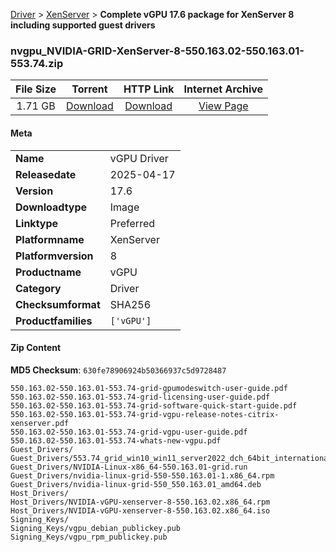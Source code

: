 
[Driver](/README.md)  >  [XenServer](/index/Driver/XenServer.md)  >  **Complete vGPU 17.6 package for XenServer 8 including supported guest drivers**


### nvgpu_NVIDIA-GRID-XenServer-8-550.163.02-550.163.01-553.74.zip

| **File Size** | **Torrent**  | **HTTP Link** | **Internet Archive** |
|:-------------:|:------------:|:-------------:|:--------------------:|
| 1.71 GB |  [Download](https://archive.org/download/nvgpu_NVIDIA-GRID-XenServer-8-550.163.02-550.163.01-553.74.zip/nvgpu_NVIDIA-GRID-XenServer-8-550.163.02-550.163.01-553.74.zip_archive.torrent)       | [Download](https://archive.org/compress/nvgpu_NVIDIA-GRID-XenServer-8-550.163.02-550.163.01-553.74.zip) | [View Page](https://archive.org/details/nvgpu_NVIDIA-GRID-XenServer-8-550.163.02-550.163.01-553.74.zip)       |

#### Meta

<table>
<tr><td><strong>Name</strong></td><td>vGPU Driver</td></tr>
<tr><td><strong>Releasedate</strong></td><td>2025-04-17</td></tr>
<tr><td><strong>Version</strong></td><td>17.6</td></tr>
<tr><td><strong>Downloadtype</strong></td><td>Image</td></tr>
<tr><td><strong>Linktype</strong></td><td>Preferred</td></tr>
<tr><td><strong>Platformname</strong></td><td>XenServer</td></tr>
<tr><td><strong>Platformversion</strong></td><td>8</td></tr>
<tr><td><strong>Productname</strong></td><td>vGPU</td></tr>
<tr><td><strong>Category</strong></td><td>Driver</td></tr>
<tr><td><strong>Checksumformat</strong></td><td>SHA256</td></tr>
<tr><td><strong>Productfamilies</strong></td><td><code>['vGPU']</code></td></tr>
</table>

#### Zip Content

**MD5 Checksum**: `630fe78906924b50366937c5d9728487`

```text
550.163.02-550.163.01-553.74-grid-gpumodeswitch-user-guide.pdf
550.163.02-550.163.01-553.74-grid-licensing-user-guide.pdf
550.163.02-550.163.01-553.74-grid-software-quick-start-guide.pdf
550.163.02-550.163.01-553.74-grid-vgpu-release-notes-citrix-xenserver.pdf
550.163.02-550.163.01-553.74-grid-vgpu-user-guide.pdf
550.163.02-550.163.01-553.74-whats-new-vgpu.pdf
Guest_Drivers/
Guest_Drivers/553.74_grid_win10_win11_server2022_dch_64bit_international.exe
Guest_Drivers/NVIDIA-Linux-x86_64-550.163.01-grid.run
Guest_Drivers/nvidia-linux-grid-550-550.163.01-1.x86_64.rpm
Guest_Drivers/nvidia-linux-grid-550_550.163.01_amd64.deb
Host_Drivers/
Host_Drivers/NVIDIA-vGPU-xenserver-8-550.163.02.x86_64.rpm
Host_Drivers/NVIDIA-vGPU-xenserver-8-550.163.02.x86_64.iso
Signing_Keys/
Signing_Keys/vgpu_debian_publickey.pub
Signing_Keys/vgpu_rpm_publickey.pub
```